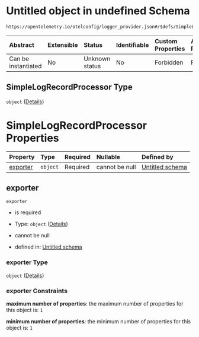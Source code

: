 # Untitled object in undefined Schema

```txt
https://opentelemetry.io/otelconfig/logger_provider.json#/$defs/SimpleLogRecordProcessor
```



| Abstract            | Extensible | Status         | Identifiable | Custom Properties | Additional Properties | Access Restrictions | Defined In                                                                       |
| :------------------ | :--------- | :------------- | :----------- | :---------------- | :-------------------- | :------------------ | :------------------------------------------------------------------------------- |
| Can be instantiated | No         | Unknown status | No           | Forbidden         | Forbidden             | none                | [logger\_provider.json\*](../schema/logger_provider.json "open original schema") |

## SimpleLogRecordProcessor Type

`object` ([Details](logger_provider-defs-simplelogrecordprocessor.md))

# SimpleLogRecordProcessor Properties

| Property              | Type     | Required | Nullable       | Defined by                                                                                                                                                                  |
| :-------------------- | :------- | :------- | :------------- | :-------------------------------------------------------------------------------------------------------------------------------------------------------------------------- |
| [exporter](#exporter) | `object` | Required | cannot be null | [Untitled schema](logger_provider-defs-logrecordexporter.md "https://opentelemetry.io/otelconfig/logger_provider.json#/$defs/SimpleLogRecordProcessor/properties/exporter") |

## exporter



`exporter`

* is required

* Type: `object` ([Details](logger_provider-defs-logrecordexporter.md))

* cannot be null

* defined in: [Untitled schema](logger_provider-defs-logrecordexporter.md "https://opentelemetry.io/otelconfig/logger_provider.json#/$defs/SimpleLogRecordProcessor/properties/exporter")

### exporter Type

`object` ([Details](logger_provider-defs-logrecordexporter.md))

### exporter Constraints

**maximum number of properties**: the maximum number of properties for this object is: `1`

**minimum number of properties**: the minimum number of properties for this object is: `1`
